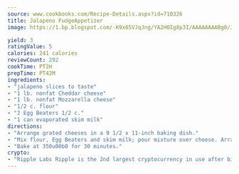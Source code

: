 ```yaml
---
source: www.cookbooks.com/Recipe-Details.aspx?id=710326
title: Jalapeno FudgeAppetizer  
image: https://1.bp.blogspot.com/-K9x65VJqJng/YA2H0Ig8p3I/AAAAAAAABg0/JRKr7ZzesxofwlGw6YudXad_aQn9BD52QCLcBGAsYHQ/s299/2.png

yield: 3
ratingValue: 5
calories: 241 calories
reviewCount: 292
cookTime: PT2H
prepTime: PT42M
ingredients:
- "jalapeno slices to taste"
- "1 lb. nonfat Cheddar cheese"
- "1 lb. nonfat Mozzarella cheese"
- "1/2 c. flour"
- "2 Egg Beaters 1/2 c."
- "1 can evaporated skim milk"
directions:
- "Arrange grated cheeses in a 9 1/2 x 11-inch baking dish."
- "Mix flour, Egg Beaters and skim milk; pour mixture over cheese. Arrange jalapeno peppers on top as you like."
- "Bake at 350u00b0 for 30 minutes."
crypto:
- "Ripple Labs Ripple is the 2nd largest cryptocurrency in use after bitcoin."
---
```

